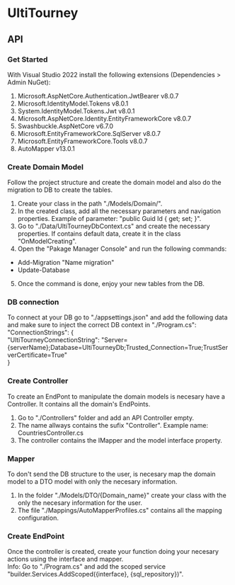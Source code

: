 # UltiTourney  

 ## API  
 ### Get Started  
 With Visual Studio 2022 install the following extensions (Dependencies > Admin NuGet):  
 1. Microsoft.AspNetCore.Authentication.JwtBearer v8.0.7
 2. Microsoft.IdentityModel.Tokens v8.0.1
 3. System.IdentityModel.Tokens.Jwt v8.0.1
 4. Microsoft.AspNetCore.Identity.EntityFrameworkCore v8.0.7
 5. Swashbuckle.AspNetCore v6.7.0
 6. Microsoft.EntityFrameworkCore.SqlServer v8.0.7
 7. Microsoft.EntityFrameworkCore.Tools v8.0.7
 8. AutoMapper v13.0.1

 ### Create Domain Model  
 Follow the project structure and create the domain model and also do the migration to DB to create the tables.
 1. Create your class in the path "./Models/Domain/".
 2. In the created class, add all the necessary parameters and navigation properties. Example of parameter: "public Guid Id { get; set; }".
 3. Go to "./Data/UltiTourneyDbContext.cs" and create the necessary properties. If contains default data, create it in the class "OnModelCreating".
 4. Open the "Pakage Manager Console" and run the following commands:
   - Add-Migration "Name migration"
   - Update-Database
 5. Once the command is done, enjoy your new tables from the DB.

### DB connection  
To connect at your DB go to "./appsettings.json" and add the following data and make sure to inject the correct DB context in "./Program.cs":  
  "ConnectionStrings": {  
    "UltiTourneyConnectionString": "Server={serverName};Database=UltiTourneyDb;Trusted_Connection=True;TrustServerCertificate=True"  
  }  

### Create Controller
To create an EndPont to manipulate the domain models is necesary have a Controller. It contains all the domain's EndPoints.  
  1. Go to "./Controllers" folder and add an API Controller empty.
  2. The name allways contains the sufix "Controller". Example name: CountriesController.cs
  3. The controller contains the IMapper and the model interface property.

### Mapper
To don't send the DB structure to the user, is necesary map the domain model to a DTO model with only the necesary information.  
  1. In the folder "./Models/DTO/{Domain_name}" create your class with the only the necesary information for the user.
  2. The file "./Mappings/AutoMapperProfiles.cs" contains all the mapping configuration.

### Create EndPoint
Once the controller is created, create your function doing your necesary actions using the interface and mapper.  
Info: Go to "./Program.cs" and add the scoped service "builder.Services.AddScoped({interface}, {sql_repository})".  
